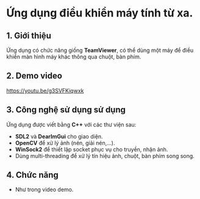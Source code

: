 # Ứng dụng điều khiển máy tính từ xa.
## 1. Giới thiệu
Ứng dụng có chức năng giống **TeamViewer**, có thể dùng một máy để điều khiển màn hình máy khác thông qua chuột, bàn phím.
## 2. Demo video
https://youtu.be/g3SVFKiqwxk
## 3. Công nghệ sử dụng sử dụng
Ứng dụng được viết bằng **C++** với các thư viện sau:
- **SDL2** và **DearImGui** cho giao diện.
- **OpenCV** để xử lý ảnh (nén, giải nén,...).
- **WinSock2** để thiết lập socket phục vụ cho truyền, nhận ảnh.
- Dùng multi-threading để xử lý tín hiệu ảnh, chuột, bàn phím song song.
## 4. Chức năng
- Như trong video demo.
